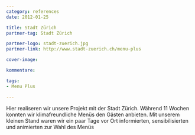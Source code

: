 ```yaml
---
category: references
date: 2012-01-25

title: Stadt Zürich
partner-tag: Stadt Zürich

partner-logo: stadt-zuerich.jpg
partner-link: http://www.stadt-zuerich.ch/menu-plus

cover-image: 

kommentare:

tags:
- Menu Plus

---
```


Hier realiseren wir unsere Projekt mit der Stadt Zürich. Während 11 Wochen konnten wir klimafreundliche Menüs den Gästen anbieten. Mit unserem kleinen Stand waren wir ein paar Tage vor Ort informierten, sensibilisierten und animierten zur Wahl des Menüs